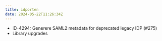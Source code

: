 ```yaml
---
title: idporten
date: 2024-05-22T11:26:34Z
---
```

- ID-4294: Generere SAML2 metadata for deprecated legacy IDP (#275)
- Library upgrades


